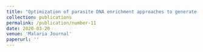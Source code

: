 ```yaml
---
title: "Optimization of parasite DNA enrichment approaches to generate whole genome sequencing data for <i>Plasmodium falciparum</i> from low parasitaemia samples"
collection: publications
permalink: /publication/number-11
date: 2020-03-20
venue: 'Malaria Journal'
paperurl: ''
---
```

